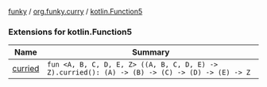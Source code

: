 [funky](../../index.md) / [org.funky.curry](../index.md) / [kotlin.Function5](.)

### Extensions for kotlin.Function5

| Name | Summary |
|---|---|
| [curried](curried.md) | `fun <A, B, C, D, E, Z> ((A, B, C, D, E) -> Z).curried(): (A) -> (B) -> (C) -> (D) -> (E) -> Z` |
